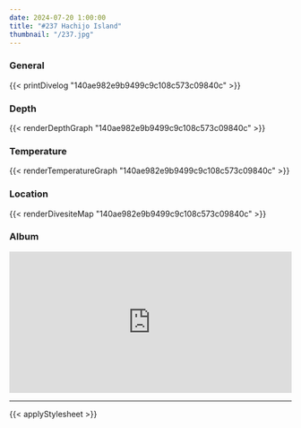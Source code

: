 ```yaml
---
date: 2024-07-20 1:00:00
title: "#237 Hachijo Island"
thumbnail: "/237.jpg"
---
```


### General

{{< printDivelog "140ae982e9b9499c9c108c573c09840c" >}}

### Depth

{{< renderDepthGraph "140ae982e9b9499c9c108c573c09840c" >}}

### Temperature

{{< renderTemperatureGraph "140ae982e9b9499c9c108c573c09840c" >}}

### Location

{{< renderDivesiteMap "140ae982e9b9499c9c108c573c09840c" >}}

### Album

<div class='lr_embed' style='position: relative; padding-bottom: 50%; height: 0; overflow: hidden;'><iframe id='iframe' src='https://lightroom.adobe.com/embed/shares/60784e4aecda41a5880462d0750057b4/slideshow?background_color=%232D2D2D&color=%23999999' frameborder='0'style='width:100%; height:100%; position: absolute; top:0; left:0;' ></iframe></div>

---

{{< applyStylesheet >}}
